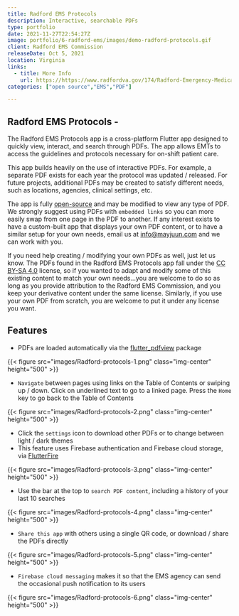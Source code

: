 ```yaml
---
title: Radford EMS Protocols
description: Interactive, searchable PDFs
type: portfolio
date: 2021-11-27T22:54:27Z
image: portfolio/6-radford-ems/images/demo-radford-protocols.gif
client: Radford EMS Commission
releaseDate: Oct 5, 2021
location: Virginia
links: 
  - title: More Info
    url: https://https://www.radfordva.gov/174/Radford-Emergency-Medical-Services-Commi.org
categories: ["open source","EMS","PDF"]

---
```

## Radford EMS Protocols -

The Radford EMS Protocols app is a cross-platform Flutter app designed to quickly view, interact, and search through PDFs. The app allows EMTs to access the guidelines and protocols necessary for on-shift patient care.

This app builds heavily on the use of interactive PDFs. For example, a separate PDF exists for each year the protocol was updated / released. For future projects, additional PDFs may be created to satisfy different needs, such as locations, agencies, clinical settings, etc.

The app is fully [open-source](https://github.com/MayJuun/radford_ems) and may be modified to view any type of PDF. We strongly suggest using PDFs with `embedded links` so you can more easily swap from one page in the PDF to another. If any interest exists to have a custom-built app that displays your own PDF content, or to have a similar setup for your own needs, email us at info@mayjuun.com and we can work with you.

If you need help creating / modifying your own PDFs as well, just let us know. The PDFs found in the Radford EMS Protocols app fall under the [CC BY-SA 4.0](https://creativecommons.org/licenses/by-sa/4.0) license, so if you wanted to adapt and modify some of this existing content to match your own needs...you are welcome to do so as long as you provide attribution to the Radford EMS Commission, and you keep your derivative content under the same license. Similarly, if you use your own PDF from scratch, you are welcome to put it under any license you want.

## Features

- PDFs are loaded automatically via the [flutter_pdfview](https://pub.dev/packages/flutter_pdfview) package

{{< figure src="images/Radford-protocols-1.png" class="img-center" height="500" >}}

- `Navigate` between pages using links on the Table of Contents or swiping up / down. Click on underlined text to go to a linked page. Press the `Home` key to go back to the Table of Contents

{{< figure src="images/Radford-protocols-2.png" class="img-center" height="500" >}}

- Click the `settings` icon to download other PDFs or to change between light / dark themes
- This feature uses Firebase authentication and Firebase cloud storage, via [FlutterFire](https://firebase.flutter.dev)

{{< figure src="images/Radford-protocols-3.png" class="img-center" height="500" >}}

- Use the bar at the top to `search PDF content`, including a history of your last 10 searches

{{< figure src="images/Radford-protocols-4.png" class="img-center" height="500" >}}

- `Share this app` with others using a single QR code, or download / share the PDFs directly

{{< figure src="images/Radford-protocols-5.png" class="img-center" height="500" >}}

- `Firebase cloud messaging` makes it so that the EMS agency can send the occasional push notification to its users

{{< figure src="images/Radford-protocols-6.png" class="img-center" height="500" >}}